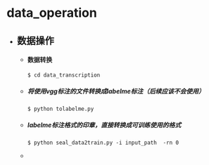 # data_operation

- 数据操作
  - 
  - #### 数据转换
    ```
    $ cd data_transcription
    ```
  - ##### 将使用vgg标注的文件转换成labelme标注（后续应该不会使用）

    ```
    $ python tolabelme.py
    ```
  - ##### labelme标注格式的印章，直接转换成可训练使用的格式
    ```
    $ python seal_data2train.py -i input_path  -rn 0
    ```

  - 